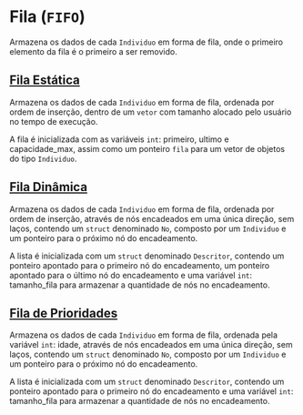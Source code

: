 # Fila (`FIFO`)

Armazena os dados de cada `Individuo` em forma de fila, onde o primeiro elemento da fila é o primeiro a ser removido.



## [Fila Estática](01_fila_estatica/README.md)

Armazena os dados de cada `Individuo` em forma de fila, ordenada por ordem de inserção, dentro de um `vetor` com tamanho alocado pelo usuário no tempo de execução.

A fila é inicializada com as variáveis `int`: primeiro, ultimo e capacidade_max, assim como um ponteiro `fila` para um vetor de objetos do tipo `Individuo`.



## [Fila Dinâmica](02_fila_dinamica/README.md)

Armazena os dados de cada `Individuo` em forma de fila, ordenada por ordem de inserção, através de nós encadeados em uma única direção, sem laços, contendo um `struct` denominado `No`, composto por um `Individuo` e um ponteiro para o próximo nó do encadeamento.

A lista é inicializada com um `struct` denominado `Descritor`, contendo um ponteiro apontado para o primeiro nó do encadeamento, um ponteiro apontado para o último nó do encadeamento e uma variável `int`: tamanho_fila para armazenar a quantidade de nós no encadeamento.



## [Fila de Prioridades](03_fila_prioridades/README.md)

Armazena os dados de cada `Individuo` em forma de fila, ordenada pela variável `int`: idade, através de nós encadeados em uma única direção, sem laços, contendo um `struct` denominado `No`, composto por um `Individuo` e um ponteiro para o próximo nó do encadeamento.

A lista é inicializada com um `struct` denominado `Descritor`, contendo um ponteiro apontado para o primeiro nó do encadeamento e uma variável `int`: tamanho_fila para armazenar a quantidade de nós no encadeamento.

